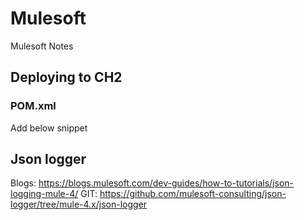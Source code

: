 # Mulesoft
Mulesoft Notes
## Deploying to CH2

### POM.xml
Add below snippet

## Json logger
Blogs: https://blogs.mulesoft.com/dev-guides/how-to-tutorials/json-logging-mule-4/
GIT: https://github.com/mulesoft-consulting/json-logger/tree/mule-4.x/json-logger

